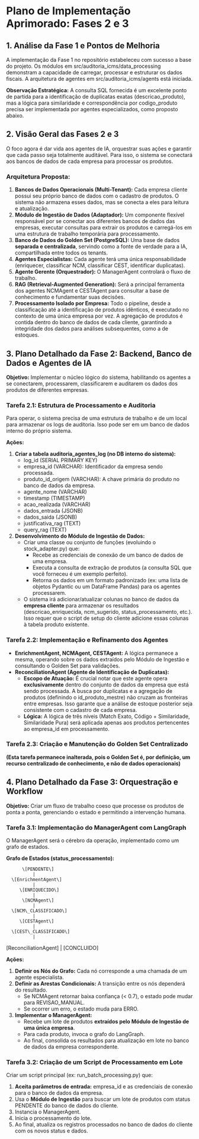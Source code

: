 # **Plano de Implementação Aprimorado: Fases 2 e 3**

## **1\. Análise da Fase 1 e Pontos de Melhoria**

A implementação da Fase 1 no repositório estabeleceu com sucesso a base do projeto. Os módulos em src/auditoria\_icms/data\_processing demonstram a capacidade de carregar, processar e estruturar os dados fiscais. A arquitetura de agentes em src/auditoria\_icms/agents está iniciada.

**Observação Estratégica:** A consulta SQL fornecida é um excelente ponto de partida para a identificação de duplicatas exatas (descricao\_produto), mas a lógica para similaridade e correspondência por codigo\_produto precisa ser implementada por agentes especializados, como proposto abaixo.

## **2\. Visão Geral das Fases 2 e 3**

O foco agora é dar vida aos agentes de IA, orquestrar suas ações e garantir que cada passo seja totalmente auditável. Para isso, o sistema se conectará aos bancos de dados de cada empresa para processar os produtos.

### **Arquitetura Proposta:**

1. **Bancos de Dados Operacionais (Multi-Tenant):** Cada empresa cliente possui seu próprio banco de dados com o cadastro de produtos. O sistema não armazena esses dados, mas se conecta a eles para leitura e atualização.
2. **Módulo de Ingestão de Dados (Adaptador):** Um componente flexível responsável por se conectar aos diferentes bancos de dados das empresas, executar consultas para extrair os produtos e carregá-los em uma estrutura de trabalho temporária para processamento.
3. **Banco de Dados do Golden Set (PostgreSQL):** Uma base de dados **separada e centralizada**, servindo como a fonte de verdade para a IA, compartilhada entre todos os tenants.
4. **Agentes Especialistas:** Cada agente terá uma única responsabilidade (enriquecer, classificar NCM, classificar CEST, identificar duplicatas).
5. **Agente Gerente (Orquestrador):** O ManagerAgent controlará o fluxo de trabalho.
6. **RAG (Retrieval-Augmented Generation):** Será a principal ferramenta dos agentes NCMAgent e CESTAgent para consultar a base de conhecimento e fundamentar suas decisões.
7. **Processamento Isolado por Empresa:** Todo o pipeline, desde a classificação até a identificação de produtos idênticos, é executado no contexto de uma única empresa por vez. A agregação de produtos é contida dentro do banco de dados de cada cliente, garantindo a integridade dos dados para análises subsequentes, como a de estoques.

## **3\. Plano Detalhado da Fase 2: Backend, Banco de Dados e Agentes de IA**

**Objetivo:** Implementar o núcleo lógico do sistema, habilitando os agentes a se conectarem, processarem, classificarem e auditarem os dados dos produtos de diferentes empresas.

### **Tarefa 2.1: Estrutura de Processamento e Auditoria**

Para operar, o sistema precisa de uma estrutura de trabalho e de um local para armazenar os logs de auditoria. Isso pode ser em um banco de dados interno do próprio sistema.

**Ações:**

1. **Criar a tabela auditoria\_agentes\_log (no DB interno do sistema):**
   * log\_id (SERIAL PRIMARY KEY)
   * empresa\_id (VARCHAR): Identificador da empresa sendo processada.
   * produto\_id\_origem (VARCHAR): A chave primária do produto no banco de dados da empresa.
   * agente\_nome (VARCHAR)
   * timestamp (TIMESTAMP)
   * acao\_realizada (VARCHAR)
   * dados\_entrada (JSONB)
   * dados\_saida (JSONB)
   * justificativa\_rag (TEXT)
   * query\_rag (TEXT)
2. **Desenvolvimento do Módulo de Ingestão de Dados:**
   * Criar uma classe ou conjunto de funções (evoluindo o stock\_adapter.py) que:
     * Recebe as credenciais de conexão de um banco de dados de uma empresa.
     * Executa a consulta de extração de produtos (a consulta SQL que você forneceu é um exemplo perfeito).
     * Retorna os dados em um formato padronizado (ex: uma lista de objetos Pydantic ou um DataFrame Pandas) para os agentes processarem.
   * O sistema irá adicionar/atualizar colunas no banco de dados da **empresa cliente** para armazenar os resultados (descricao\_enriquecida, ncm\_sugerido, status\_processamento, etc.). Isso requer que o script de setup do cliente adicione essas colunas à tabela produto existente.

### **Tarefa 2.2: Implementação e Refinamento dos Agentes**

* **EnrichmentAgent, NCMAgent, CESTAgent:** A lógica permanece a mesma, operando sobre os dados extraídos pelo Módulo de Ingestão e consultando o Golden Set para validações.
* **ReconciliationAgent (Agente de Identificação de Duplicatas):**
  * **Escopo de Atuação:** É crucial notar que este agente opera **exclusivamente** dentro do conjunto de dados da empresa que está sendo processada. A busca por duplicatas e a agregação de produtos (definindo o id\_produto\_mestre) não cruzam as fronteiras entre empresas. Isso garante que a análise de estoque posterior seja consistente com o cadastro de cada empresa.
  * **Lógica:** A lógica de três níveis (Match Exato, Código \+ Similaridade, Similaridade Pura) será aplicada apenas aos produtos pertencentes ao empresa\_id em processamento.

### **Tarefa 2.3: Criação e Manutenção do Golden Set Centralizado**

**(Esta tarefa permanece inalterada, pois o Golden Set é, por definição, um recurso centralizado de conhecimento, e não de dados operacionais)**

## **4\. Plano Detalhado da Fase 3: Orquestração e Workflow**

**Objetivo:** Criar um fluxo de trabalho coeso que processe os produtos de ponta a ponta, gerenciando o estado e permitindo a intervenção humana.

### **Tarefa 3.1: Implementação do ManagerAgent com LangGraph**

O ManagerAgent será o cérebro da operação, implementado como um grafo de estados.

**Grafo de Estados (status\_processamento):**

          \[PENDENTE\]
              |
      \[EnrichmentAgent\]
              |
         \[ENRIQUECIDO\]
              |
          \[NCMAgent\]
              |
      \[NCM\_CLASSIFICADO\]
              |
         \[CESTAgent\]
              |
      \[CEST\_CLASSIFICADO\]
              |
   \[ReconciliationAgent\]
              |
         \[CONCLUIDO\]

**Ações:**

1. **Definir os Nós do Grafo:** Cada nó corresponde a uma chamada de um agente especialista.
2. **Definir as Arestas Condicionais:** A transição entre os nós dependerá do resultado.
   * Se NCMAgent retornar baixa confiança (\< 0.7), o estado pode mudar para REVISAO\_MANUAL.
   * Se ocorrer um erro, o estado muda para ERRO.
3. **Implementar o ManagerAgent:**
   * Recebe um lote de produtos **extraídos pelo Módulo de Ingestão de uma única empresa**.
   * Para cada produto, invoca o grafo do LangGraph.
   * Ao final, consolida os resultados para atualização em lote no banco de dados da empresa correspondente.

### **Tarefa 3.2: Criação de um Script de Processamento em Lote**

Criar um script principal (ex: run\_batch\_processing.py) que:

1. **Aceita parâmetros de entrada:** empresa\_id e as credenciais de conexão para o banco de dados da empresa.
2. Usa o **Módulo de Ingestão** para buscar um lote de produtos com status PENDENTE do banco de dados do cliente.
3. Instancia o ManagerAgent.
4. Inicia o processamento do lote.
5. Ao final, atualiza os registros processados no banco de dados do cliente com os novos status e dados.

